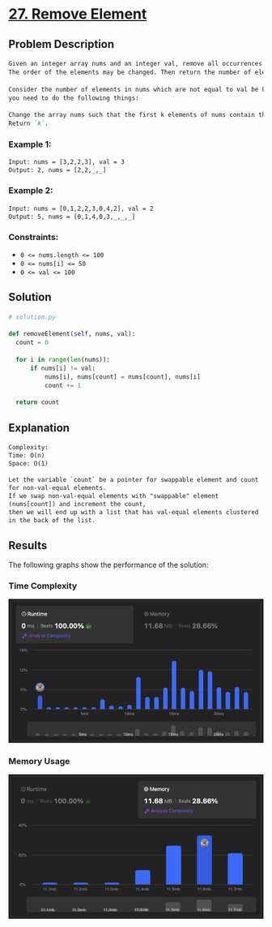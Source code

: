 # [27. Remove Element](https://leetcode.com/problems/remove-element/description)

## Problem Description

```markdown
Given an integer array nums and an integer val, remove all occurrences of val in nums in-place. 
The order of the elements may be changed. Then return the number of elements in nums which are not equal to val.

Consider the number of elements in nums which are not equal to val be k, to get accepted, 
you need to do the following things:

Change the array nums such that the first k elements of nums contain the elements which are not equal to val. The remaining elements of nums are not important as well as the size of nums.
Return `k`.
```

### Example 1:
```plaintext
Input: nums = [3,2,2,3], val = 3
Output: 2, nums = [2,2,_,_]
```

### Example 2:
```plaintext
Input: nums = [0,1,2,2,3,0,4,2], val = 2
Output: 5, nums = [0,1,4,0,3,_,_,_]
```

### Constraints:
- `0 <= nums.length <= 100`
- `0 <= nums[i] <= 50`
- `0 <= val <= 100`
  

## Solution

```python
# solution.py

def removeElement(self, nums, val):
  count = 0

  for i in range(len(nums)):
      if nums[i] != val:
          nums[i], nums[count] = nums[count], nums[i]
          count += 1
  
  return count

```

## Explanation
```plaintext
Complexity:
Time: O(n)
Space: O(1)

Let the variable `count` be a pointer for swappable element and count for non-val-equal elements.
If we swap non-val-equal elements with "swappable" element (nums[count]) and increment the count,
then we will end up with a list that has val-equal elements clustered in the back of the list.
```

## Results

The following graphs show the performance of the solution:

### Time Complexity
![Time Complexity](./time.png)

### Memory Usage
![Memory Usage](./space.png)

